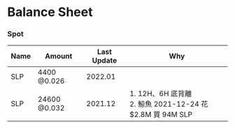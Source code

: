 # Balance Sheet

### Spot
|Name|Amount|Last Update|Why|
|---|---|---|---|
|SLP|4400 @0.026|2022.01||
|SLP|24600 @0.032|2021.12|1. 12H、6H 底背離<br>2. 鯨魚 2021-12-24 花 $2.8M 買 94M SLP|
